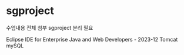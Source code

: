 # sgproject
수업내용 전체 첨부
sgproject 분리 필요

Eclipse IDE for Enterprise Java and Web Developers - 2023-12
Tomcat
mySQL
